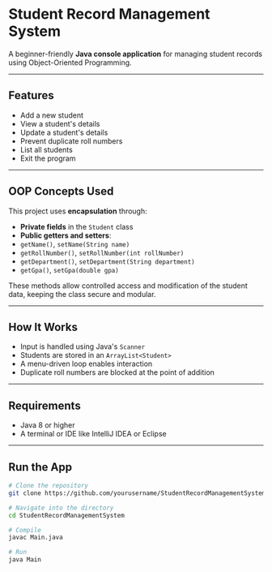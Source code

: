 # Student Record Management System

A beginner-friendly **Java console application** for managing student records using Object-Oriented Programming.

---

##  Features

-  Add a new student
-  View a student's details
-  Update a student's details
-  Prevent duplicate roll numbers
-  List all students
-  Exit the program

---

## OOP Concepts Used

This project uses **encapsulation** through:

- **Private fields** in the `Student` class
- **Public getters and setters**:
- `getName()`, `setName(String name)`
- `getRollNumber()`, `setRollNumber(int rollNumber)`
- `getDepartment()`, `setDepartment(String department)`
- `getGpa()`, `setGpa(double gpa)`

These methods allow controlled access and modification of the student data, keeping the class secure and modular.

---

## How It Works

- Input is handled using Java's `Scanner`
- Students are stored in an `ArrayList<Student>`
- A menu-driven loop enables interaction
- Duplicate roll numbers are blocked at the point of addition

---

## Requirements

- Java 8 or higher
- A terminal or IDE like IntelliJ IDEA or Eclipse

---

## Run the App

```bash
# Clone the repository
git clone https://github.com/yourusername/StudentRecordManagementSystem.git

# Navigate into the directory
cd StudentRecordManagementSystem

# Compile
javac Main.java

# Run
java Main
